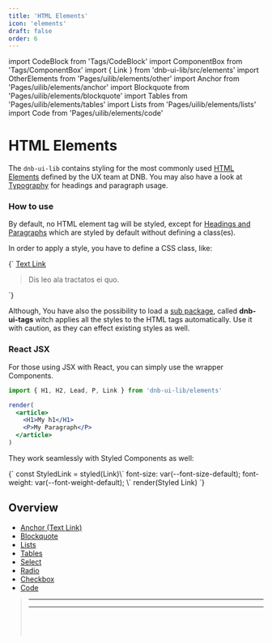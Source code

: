 ```yaml
---
title: 'HTML Elements'
icon: 'elements'
draft: false
order: 6
---
```


import CodeBlock from 'Tags/CodeBlock'
import ComponentBox from 'Tags/ComponentBox'
import { Link } from 'dnb-ui-lib/src/elements'
import OtherElements from 'Pages/uilib/elements/other'
import Anchor from 'Pages/uilib/elements/anchor'
import Blockquote from 'Pages/uilib/elements/blockquote'
import Tables from 'Pages/uilib/elements/tables'
import Lists from 'Pages/uilib/elements/lists'
import Code from 'Pages/uilib/elements/code'

# HTML Elements

The `dnb-ui-lib` contains styling for the most commonly used [HTML Elements](https://developer.mozilla.org/en-US/docs/Web/HTML/Element) defined by the UX team at DNB. You may also have a look at [Typography](/uilib/typography) for headings and paragraph usage.

### How to use

By default, no HTML element tag will be styled, except for [Headings and Paragraphs](/uilib/typography) which are styled by default without defining a class(es).

In order to apply a style, you have to define a CSS class, like:

<CodeBlock reactLive hidePreview>
{`
<a href="/" className="dnb-anchor">Text Link</a>
<blockquote className="dnb-blockquote">
  Dis leo ala tractatos ei quo.
</blockquote>
`}
</CodeBlock>

Although, You have also the possibility to load a [sub package](/uilib/usage/customisation/styling#additional-packages), called **dnb-ui-tags** witch applies all the styles to the HTML tags automatically. Use it with caution, as they can effect existing styles as well.

### React JSX

For those using JSX with React, you can simply use the wrapper Components.

```jsx
import { H1, H2, Lead, P, Link } from 'dnb-ui-lib/elements'

render(
  <article>
    <H1>My h1</H1>
    <P>My Paragraph</P>
  </article>
)
```

They work seamlessly with Styled Components as well:

<ComponentBox useRender scope={{Link}}>
{`
const StyledLink = styled(Link)\`
  font-size: var(--font-size-default);
  font-weight: var(--font-weight-default);
\`
render(<StyledLink href="/" target="_blank">Styled Link</StyledLink>)
`}
</ComponentBox>

## Overview

- [Anchor (Text Link)](#anchor)
- [Blockquote](#blockquote)
- [Lists](#lists)
- [Tables](#tables)
- [Select](#missing-html-elements)
- [Radio](#missing-html-elements)
- [Checkbox](#missing-html-elements)
- [Code](#code)

<Anchor />
<Blockquote />
<Lists />
<Tables />

---

<OtherElements />

---

<Code />
